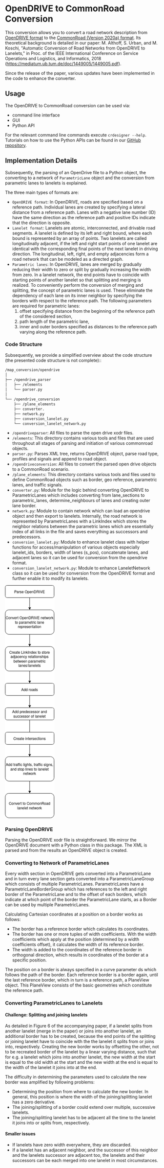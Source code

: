 # OpenDRIVE to CommonRoad Conversion
This conversion allows you to convert a road network description from
[OpenDRIVE format](https://www.asam.net/standards/detail/opendrive/)
to the
[CommonRoad (Version 2020a) format](https://gitlab.lrz.de/tum-cps/commonroad-scenarios/blob/master/documentation/XML_commonRoad_2020a.pdf).
Its theoretical background is detailed in our paper:
M. Althoff, S. Urban, and M. Koschi, "Automatic Conversion of Road Networks from OpenDRIVE to Lanelets,"
in Proc. of the IEEE International Conference on Service Operations and Logistics, and Informatics, 2018
(https://mediatum.ub.tum.de/doc/1449005/1449005.pdf).

Since the release of the paper, various updates have been implemented in the code to enhance the converter.

## Usage
The OpenDRIVE to CommonRoad conversion can be used via:

- command line interface
- GUI
- Python API

For the relevant command line commands execute
``crdesigner --help``.
Tutorials on how to use the Python APIs can be found in our
[GitHub repository](https://github.com/CommonRoad/commonroad-scenario-designer/tree/develop/tutorials/conversion_examples).


## Implementation Details
Subsequently, the parsing of an OpenDrive file to a Python object,
the converting to a network of ``ParametricLane`` object and the
conversion from parametric lanes to lanelets is explained.

The three main types of formats are:

- `OpenDRIVE format`: In OpenDRIVE, roads are specified based on a reference path.
Individual lanes are created by specifying a lateral distance from a reference path.
Lanes with a negative lane number (ID) have the same direction as the reference path and positive IDs
indicate that the direction is opposite.
- `Lanelet format`: Lanelets are atomic, interconnected, and drivable road segments.
A lanelet is defined by its left and right bound, where each bound is represented by an array of points.
Two lanelets are called longitudinally adjacent, if the left and right start points of one lanelet are identical
with the corresponding final points of the next lanelet in driving direction.
The longitudinal, left, right, and empty adjacencies form a road network that can be modeled as a directed graph.
- `Parametric lanes`: In OpenDRIVE, lanes are merged by gradually reducing their width to zero or
split by gradually increasing the width from zero.
In a lanelet network, the end points have to coincide with starting points of another
lanelet so that splitting and merging is realized.
To conveniently perform the conversion of merging and splitting, the concept of parametric lanes is used.
These eliminate the dependency of each lane on its inner neighbor by specifying the borders with respect
to the reference path. The following parameters are required for parametric lanes:
  1) offset specifying distance from the beginning of the reference path of the considered section,
  2) path length of the parametric lane,
  3) inner and outer borders specified as distances to the reference path varying along the reference path.

### Code Structure
Subsequently, we provide a simplified overview about the code structure (the presented code
structure is not complete)::

    /map_conversion/opendrive
    │
    ├── /opendrive_parser
    │   ├── /elements
    │   └── parser.py
    │
    └── /opendrive_conversion
        ├── /plane_elements
        ├── converter.
        ├── network.py
        ├── conversion_lanelet.py
        └── conversion_lanelet_network.py

- `/opendriveparser`: All files to parse the open drive xodr files.
- `/elements`: This directory contains various tools and files that are used throughout all stages of parsing
and initiation of various commonroad objects.
- `parser.py`: Parses XML tree, returns OpenDRIVE object, parse road type, profiles and signals and append to road object.
- `/opendriveconversion`: All files to convert the parsed open drive objects to a CommonRoad scenario.
- `/plane_elements`: This directory contains various tools and files used to define CommonRoad objects such as border,
geo reference, parametric lanes, and traffic signals.
- `converter.py`: Module for the logic behind converting OpenDRIVE to ParametricLanes which includes converting
from lane_sections to parametric_lanes, determine_neighbours of lanes and creating outer lane border.
- `network.py`: Module to contain network which can load an opendrive object and then export to lanelets.
Internally, the road network is represented by ParametricLanes with a LinkIndex which stores the neighbor
relations between the parametric lanes which are essentially index of all links in the file and saves everything
as successors and predecessors.
- `conversion_lanelet.py`: Module to enhance lanelet class with helper functions for access/manipulation
of various objects especially lanelet_ids, borders, width of lanes (s_pos), concatenate lanes,
and adjacent lanes so it can be used for conversion from the opendrive format.
- `conversion_lanelet_network.py`: Module to enhance LaneletNetwork class so it can be used for conversion
from the OpenDRIVE format and further enable it to modify its lanelets.

![](assets/opendrive/opendrive_flow_chart.png)

### Parsing OpenDRIVE
Parsing the OpenDRIVE xodr file is straightforward. We mirror the OpenDRIVE document
with a Python class in this package. The XML is parsed and from the results an OpenDRIVE object is created.


### Converting to Network of ParametricLanes
Every width section in OpenDRIVE gets converted into a ParametricLane and
in turn every lane section gets converted into a ParametricLaneGroup which consists of multiple ParametricLanes.
ParametricLanes have a ParametricLaneBorderGroup which has references to the left and right border of the
ParametricLane and to the offset of each borders, which indicate at which point of the border the ParametricLane
starts, as a Border can be used by multiple ParametricLanes.

Calculating Cartesian coordinates at a position on a border works as follows:

- The border has a reference border which calculates its coordinates.
- The border has one or more tuples of width coefficients.
With the width coefficients which apply at the position (determined by a width coefficients offset),
it calculates the width of its reference border.
- The width is added to the coordinates of the reference border in orthogonal direction,
which results in coordinates of the border at a specific position.

The position on a border is always specified in a curve parameter ds which follows the path of the border.
Each reference border is a border again, until the last reference border, which in turn is a reference path,
a PlaneView object. This PlaneView consists of the basic geometries which constitute the reference path.


###  Converting ParametricLanes to Lanelets

#### Challenge: Splitting and joining lanelets
As detailed in Figure 6 of the accompanying paper, if a lanelet splits from
another lanelet (merge in the paper) or joins into another lanelet, an additional
border has to be created, because the end points of the splitting or joining lanelet
have to coincide with the the lanelet it splits from or joins into, respectively.
Creating the new border works by offsetting the other, not to be recreated border of the lanelet
by a linear varying distance, such that for e.g. a lanelet which joins into another lanelet,
the new width at the start is equal to the old width at the start and the new width at the end is equal to the
width of the lanelet it joins into at the end.

The difficulty in determining the parameters used to calculate the new border was amplified by following problems:

- Determining the position from where to calculate the new border. In general, this position is where the width of the joining/splitting lanelet has a zero derivative.
- The joining/splitting of a border could extend over multiple, successive lanelets.
- The joining/splitting lanelet has to be adjacent all the time to the lanelet it joins into or splits from, respectively.

#### Smaller issues
- If lanelets have zero width everywhere, they are discarded.
- If a lanelet has an adjacent neighbor, and the successor of this neighbor and the lanelets successor are adjacent too, the lanelets and their successors can be each merged into one lanelet in most circumstances.
